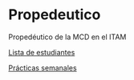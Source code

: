 # Propedeutico 
Propedéutico de la MCD en el ITAM  

[Lista de estudiantes](https://www.dropbox.com/s/65p96owjcdkqhay/salon_312.xlsx?dl=0)

[Prácticas semanales](practicas_semanales/)


